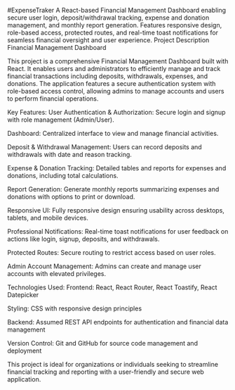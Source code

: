 #ExpenseTraker
A React-based Financial Management Dashboard enabling secure user login, deposit/withdrawal tracking, expense and donation management, and monthly report generation. Features responsive design, role-based access, protected routes, and real-time toast notifications for seamless financial oversight and user experience.
Project Description
Financial Management Dashboard

This project is a comprehensive Financial Management Dashboard built with React. It enables users and administrators to efficiently manage and track financial transactions including deposits, withdrawals, expenses, and donations. The application features a secure authentication system with role-based access control, allowing admins to manage accounts and users to perform financial operations.

Key Features:
User Authentication & Authorization: Secure login and signup with role management (Admin/User).

Dashboard: Centralized interface to view and manage financial activities.

Deposit & Withdrawal Management: Users can record deposits and withdrawals with date and reason tracking.

Expense & Donation Tracking: Detailed tables and reports for expenses and donations, including total calculations.

Report Generation: Generate monthly reports summarizing expenses and donations with options to print or download.

Responsive UI: Fully responsive design ensuring usability across desktops, tablets, and mobile devices.

Professional Notifications: Real-time toast notifications for user feedback on actions like login, signup, deposits, and withdrawals.

Protected Routes: Secure routing to restrict access based on user roles.

Admin Account Management: Admins can create and manage user accounts with elevated privileges.

Technologies Used:
Frontend: React, React Router, React Toastify, React Datepicker

Styling: CSS with responsive design principles

Backend: Assumed REST API endpoints for authentication and financial data management

Version Control: Git and GitHub for source code management and deployment

This project is ideal for organizations or individuals seeking to streamline financial tracking and reporting with a user-friendly and secure web application.
